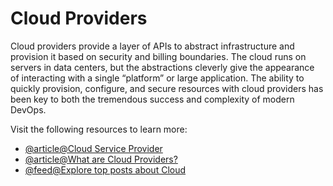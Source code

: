 # Cloud Providers

Cloud providers provide a layer of APIs to abstract infrastructure and provision it based on security and billing boundaries. The cloud runs on servers in data centers, but the abstractions cleverly give the appearance of interacting with a single “platform” or large application. The ability to quickly provision, configure, and secure resources with cloud providers has been key to both the tremendous success and complexity of modern DevOps.

Visit the following resources to learn more:

- [@article@Cloud Service Provider](https://www.techtarget.com/searchitchannel/definition/cloud-service-provider-cloud-provider)
- [@article@What are Cloud Providers?](https://www.redhat.com/en/topics/cloud-computing/what-are-cloud-providers)
- [@feed@Explore top posts about Cloud](https://app.daily.dev/tags/cloud?ref=roadmapsh)
